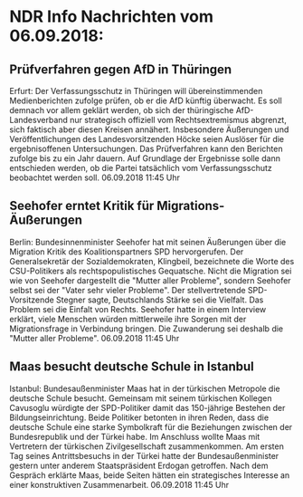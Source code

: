 # NDR Info Nachrichten vom 06.09.2018:


## Prüfverfahren gegen AfD in Thüringen
Erfurt: Der Verfassungsschutz in Thüringen will übereinstimmenden Medienberichten zufolge prüfen, ob er die AfD künftig überwacht. Es soll demnach vor allem geklärt werden, ob sich der thüringische AfD-Landesverband nur strategisch offiziell vom Rechtsextremismus abgrenzt, sich faktisch aber diesen Kreisen annähert. Insbesondere Äußerungen und Veröffentlichungen des Landesvorsitzenden Höcke seien Auslöser für die ergebnisoffenen Untersuchungen. Das Prüfverfahren kann den Berichten zufolge bis zu ein Jahr dauern. Auf Grundlage der Ergebnisse solle dann entschieden werden, ob die Partei tatsächlich vom Verfassungsschutz beobachtet werden soll. 06.09.2018 11:45 Uhr 

## Seehofer erntet Kritik für Migrations-Äußerungen
Berlin: Bundesinnenminister Seehofer hat mit seinen Äußerungen über die Migration Kritik des Koalitionspartners SPD hervorgerufen. Der Generalsekretär der Sozialdemokraten, Klingbeil, bezeichnete die Worte des CSU-Politikers als rechtspopulistisches Gequatsche. Nicht die Migration sei wie von Seehofer dargestellt die "Mutter aller Probleme", sondern Seehofer selbst sei der "Vater sehr vieler Probleme". Der stellvertretende SPD-Vorsitzende Stegner sagte, Deutschlands Stärke sei die Vielfalt. Das Problem sei die Einfalt von Rechts. Seehofer hatte in einem Interview erklärt, viele Menschen würden mittlerweile ihre Sorgen mit der Migrationsfrage in Verbindung bringen. Die Zuwanderung sei deshalb die "Mutter aller Probleme". 06.09.2018 11:45 Uhr 

## Maas besucht deutsche Schule in Istanbul
Istanbul: 	Bundesaußenminister Maas hat in der türkischen Metropole die deutsche Schule besucht. Gemeinsam mit seinem türkischen Kollegen Cavusoglu würdigte der SPD-Politiker damit das 150-jährige Bestehen der Bildungseinrichtung. Beide Politiker betonten in ihren Reden, dass die deutsche Schule eine starke Symbolkraft für die Beziehungen zwischen der Bundesrepublik und der Türkei habe. Im Anschluss wollte Maas mit Vertretern der türkischen Zivilgesellschaft zusammenkommen. Am ersten Tag seines Antrittsbesuchs in der Türkei hatte der Bundesaußenminister gestern unter anderem Staatspräsident Erdogan getroffen. Nach dem Gespräch erklärte Maas, beide Seiten hätten ein strategisches Interesse an einer konstruktiven Zusammenarbeit. 06.09.2018 11:45 Uhr 
